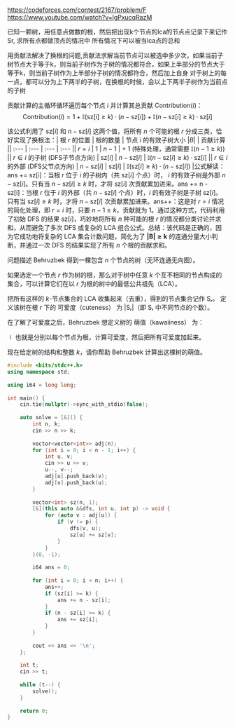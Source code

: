

# 
https://codeforces.com/contest/2167/problem/F
https://www.youtube.com/watch?v=lgPxucqRazM

已知一颗树，用任意点做数的根，然后把出现k个节点的lca的节点点记录下来记作Sr,
求所有点都做顶点的情况中 所有情况下可以被当lca点的总和 

用贡献法解决了换根的问题,贡献法求解当前节点可以被选中多少次，如果当前子树节点大于等于k，则当前子树作为子树的情况都符合，如果上半部分的节点大于等于k，则当前子树作为上半部分子树的情况都符合，然后加上自身
对于树上的每一点，都可以分为上下两半的子树，在换根的时候，会以上下两半子树作为当前点的子树

 贡献计算的主循环循环遍历每个节点 $i$ 并计算其总贡献 $\text{Contribution}(i)$：$$\text{Contribution}(i) = 1 + \mathbb{I}(\text{sz}[i] \ge k) \cdot (n - \text{sz}[i]) + \mathbb{I}(n - \text{sz}[i] \ge k) \cdot \text{sz}[i]$$

该公式利用了 $\text{sz}[i]$ 和 $n-\text{sz}[i]$ 这两个值，将所有 $n$ 个可能的根 $r$ 分成三类，恰好实现了换根法：| 根 $r$ 的位置 | 根的数量 | 节点 $i$ 的有效子树大小 $|B|$ | 贡献计算 || :--- | :--- | :--- | :--- || $r = i$ | $1$ | $n-1$ | + 1 (特殊处理，通常需要 $\mathbb{I}(n-1 \ge k)$) || $r \in i$ 的子树 (DFS子节点方向) | $\text{sz}[i]$ | $n - \text{sz}[i]$ | $\mathbb{I}(n - \text{sz}[i] \ge k) \cdot \text{sz}[i]$ || $r \in i$ 的外部 (DFS父节点方向) | $n - \text{sz}[i]$ | $\text{sz}[i]$ | $\mathbb{I}(\text{sz}[i] \ge k) \cdot (n - \text{sz}[i])$ |公式解读：ans += sz[i]：当根 $r$ 位于 $i$ 的子树内（共 $\text{sz}[i]$ 个点）时， $i$ 的有效子树是外部 $n-\text{sz}[i]$。只有当 $n-\text{sz}[i] \ge k$ 时，才将 $\text{sz}[i]$ 次贡献累加进来。ans += n - sz[i]：当根 $r$ 位于 $i$ 的外部（共 $n-\text{sz}[i]$ 个点）时，$i$ 的有效子树是子树 $\text{sz}[i]$。只有当 $\text{sz}[i] \ge k$ 时，才将 $n-\text{sz}[i]$ 次贡献累加进来。ans++：这是对 $r=i$ 情况的简化处理，即 $r=i$ 时，只要 $n-1 \ge k$，贡献就为 $1$。通过这种方式，代码利用了初始 $\text{DFS}$ 的结果 $\text{sz}[i]$，巧妙地将所有 $n$ 种可能的根 $r$ 的情况都分类讨论并求和，从而避免了多次 $\text{DFS}$ 或复杂的 $\text{LCA}$ 组合公式。总结：该代码是正确的，因为它成功地将复杂的 LCA 集合计数问题，简化为了 $\mathbf{|B| \ge k}$ 的连通分量大小判断，并通过一次 $\text{DFS}$ 的结果实现了所有 $n$ 个根的贡献求和。


问题描述
Behruzbek 得到一棵包含 *n* 个节点的树（无环连通无向图）。

如果选定一个节点 *r* 作为树的根，那么对于树中任意 *k* 个互不相同的节点构成的集合，可以计算它们在以 *r* 为根的树中的最低公共祖先（LCA）。

把所有这样的 *k*-节点集合的 LCA 收集起来（去重），得到的节点集合记作 Sᵣ。
定义该树在根 *r* 下的 可爱度（cuteness） 为 |Sᵣ|（即 Sᵣ 中不同节点的个数）。

在了解了可爱度之后，Behruzbek 想定义树的 萌值（kawaiiness） 为：


 ∣
也就是分别以每个节点为根，计算可爱度，然后把所有可爱度加起来。

现在给定树的结构和整数 *k*，请你帮助 Behruzbek 计算出这棵树的萌值。

``` cpp
#include <bits/stdc++.h>
using namespace std;
 
using i64 = long long;
 
int main() {
    cin.tie(nullptr)->sync_with_stdio(false);
 
    auto solve = [&]() {
        int n, k;
        cin >> n >> k;
 
        vector<vector<int>> adj(n);
        for (int i = 0; i < n - 1; i++) {
            int u, v;
            cin >> u >> v;
            u--, v--;
            adj[u].push_back(v);
            adj[v].push_back(u);
        }
 
        vector<int> sz(n, 1);
        [&](this auto &&dfs, int u, int p) -> void {
            for (auto v : adj[u]) {
                if (v != p) {
                    dfs(v, u);
                    sz[u] += sz[v];
                }
            }
        }(0, -1);
 
        i64 ans = 0;
 
        for (int i = 0; i < n; i++) {
            ans++;
            if (sz[i] >= k) {
                ans += n - sz[i];
            }
            if (n - sz[i] >= k) {
                ans += sz[i];
            }
        }
 
        cout << ans << '\n';
    };
 
    int t;
    cin >> t;
 
    while (t--) {
        solve();
    }
    
    return 0;
}
```